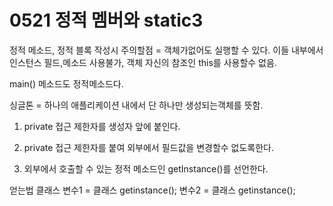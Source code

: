 # 0521 정적 멤버와 static3



정적 메소드, 정적 블록 작성시  주의할점 = 객체가없어도 실행할 수 있다. 이들 내부에서 인스턴스 필드,메소드 사용불가, 객체 자신의 참조인 this를 사용할수  없음. 

main() 메소드도 정적메소드다.

싱글톤 = 하나의 애플리케이션 내에서 단 하나만 생성되는객체를 뜻함.

1. private 접근 제한자를 생성자 앞에 붙인다.

2. private 접근 제한자를 붙여 외부에서 필드값을 변경할수 없도록한다.
3. 외부에서 호출할 수 있는 정적 메소드인 getInstance()를 선언한다.

얻는법 클래스 변수1 = 클래스 getinstance(); 변수2 = 클래스 getinstance();